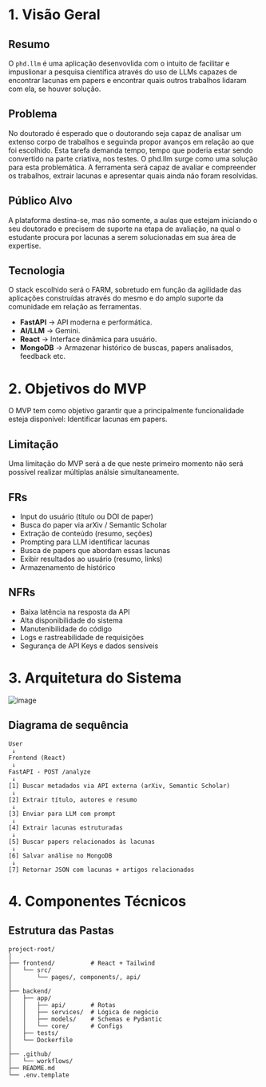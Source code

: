 # 1. Visão Geral

## Resumo
O `phd.llm`  é uma aplicação desenvovlida com o intuito de facilitar e impuslionar a pesquisa científica através do uso de LLMs capazes de encontrar lacunas em papers e encontrar quais outros trabalhos lidaram com ela, se houver solução.

## Problema
No doutorado é esperado que o doutorando seja capaz de analisar um extenso corpo de trabalhos e seguinda propor avanços em relação ao que foi escolhido. Esta tarefa demanda tempo, tempo que poderia estar sendo convertido na parte criativa, nos testes. O phd.llm surge como uma solução para esta problemática. A ferramenta será capaz de avaliar e compreender os trabalhos, extrair lacunas e apresentar quais ainda não foram resolvidas.

## Público Alvo
A plataforma destina-se, mas não somente, a aulas que estejam iniciando o seu doutorado e precisem de suporte na etapa de avaliação, na qual o estudante procura por lacunas a serem solucionadas em sua área de expertise.

## Tecnologia
O stack escolhido será o FARM, sobretudo em função da agilidade das aplicações construídas através do mesmo e do amplo suporte da comunidade em relação as ferramentas.

* **FastAPI** → API moderna e performática.
* **AI/LLM** → Gemini.
* **React** → Interface dinâmica para usuário.
* **MongoDB** → Armazenar histórico de buscas, papers analisados, feedback etc.

# 2. Objetivos do MVP
O MVP tem como objetivo garantir que a principalmente funcionalidade esteja disponível: Identificar lacunas em papers.

## Limitação
Uma limitação do MVP será a de que neste primeiro momento não será possível realizar múltiplas análsie simultaneamente.

## FRs
* Input do usuário (título ou DOI de paper)
* Busca do paper via arXiv / Semantic Scholar
* Extração de conteúdo (resumo, seções)
* Prompting para LLM identificar lacunas
* Busca de papers que abordam essas lacunas
* Exibir resultados ao usuário (resumo, links)
*  Armazenamento de histórico

## NFRs
* Baixa latência na resposta da API
* Alta disponibilidade do sistema
* Manutenibilidade do código
* Logs e rastreabilidade de requisições
* Segurança de API Keys e dados sensíveis

# 3.  Arquitetura do Sistema
![image](https://github.com/user-attachments/assets/69604811-1d21-4a45-abeb-6d0d983dfd1c)

## Diagrama de sequência

```
User
 ↓
Frontend (React)
 ↓
FastAPI - POST /analyze
 ↓
[1] Buscar metadados via API externa (arXiv, Semantic Scholar)
 ↓
[2] Extrair título, autores e resumo
 ↓
[3] Enviar para LLM com prompt
 ↓
[4] Extrair lacunas estruturadas
 ↓
[5] Buscar papers relacionados às lacunas
 ↓
[6] Salvar análise no MongoDB
 ↓
[7] Retornar JSON com lacunas + artigos relacionados
```

# 4. Componentes Técnicos

## Estrutura das Pastas

```
project-root/
│
├── frontend/          # React + Tailwind
│   └── src/
│       └── pages/, components/, api/
│
├── backend/
│   ├── app/
│   │   ├── api/       # Rotas
│   │   ├── services/  # Lógica de negócio
│   │   ├── models/    # Schemas e Pydantic
│   │   └── core/      # Configs
│   ├── tests/
│   └── Dockerfile
│
├── .github/
│   └── workflows/
├── README.md
└── .env.template
```
